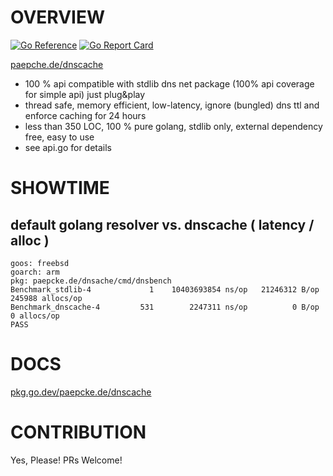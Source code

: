 # OVERVIEW
[![Go Reference](https://pkg.go.dev/badge/paepcke.de/dnscache.svg)](https://pkg.go.dev/paepcke.de/dnscache) [![Go Report Card](https://goreportcard.com/badge/paepcke.de/dnscache)](https://goreportcard.com/report/paepcke.de/dnscache)

[paepche.de/dnscache](https://paepcke.de/dnscache/)

- 100 % api compatible with stdlib dns net package (100% api coverage for simple api) just plug&play
- thread safe, memory efficient, low-latency, ignore (bungled) dns ttl and enforce caching for 24 hours
- less than 350 LOC, 100 % pure golang, stdlib only, external dependency free, easy to use
- see api.go for details

# SHOWTIME  

## default golang resolver vs. dnscache ( latency / alloc )

``` Shell
goos: freebsd
goarch: arm
pkg: paepcke.de/dnsache/cmd/dnsbench
Benchmark_stdlib-4     	       1	10403693854 ns/op	21246312 B/op	  245988 allocs/op
Benchmark_dnscache-4   	     531	    2247311 ns/op	       0 B/op	       0 allocs/op
PASS
```

# DOCS

[pkg.go.dev/paepcke.de/dnscache](https://pkg.go.dev/paepcke.de/dnscache)

# CONTRIBUTION

Yes, Please! PRs Welcome! 
